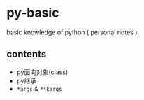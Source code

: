 # py-basic
basic knowledge of python ( personal notes )

## contents
- py面向对象(class)
- py继承
- `*args` & `**kargs`